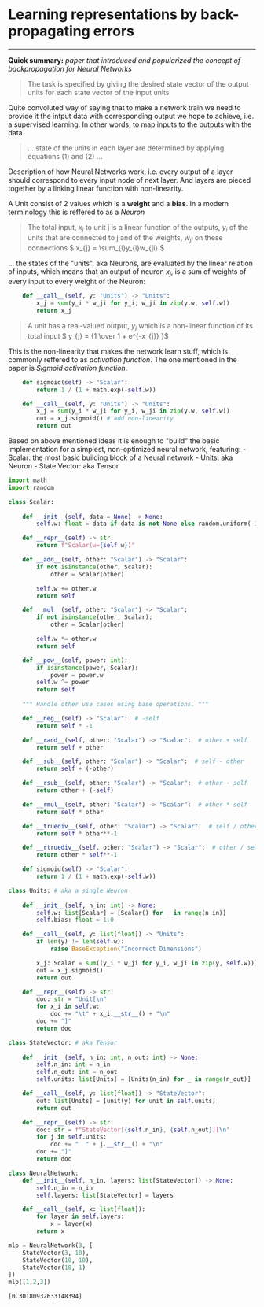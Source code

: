 # Learning representations by back-propagating errors

---
**Quick summary:** *paper that introduced and popularized the concept of backpropagation for Neural Networks*

> The task is specified by giving the desired state vector of the output units for each state vector of the input units

Quite convoluted way of saying that to make a network train we need to provide it the intput data with corresponding output we hope to achieve, i.e. a supervised learning. In other words, to map inputs to the outputs with the data.

> ... state of the units in each layer are determined by applying equations (1) and (2) ...

Description of how Neural Networks work, i.e. every output of a layer should correspond to every input node of next layer. And layers are pieced together by a linking linear function with non-linearity.

A Unit consist of 2 values which is a **weight** and a **bias**. In a modern terminology this is reffered to as a *Neuron*

> The total input, $x_{j}$ to unit j is a linear function of the outputs,
> $y_{i}$ of the units that are connected to j and of the weights, $w_{ji}$
> on these connections $ x_{j} = \sum_{i}y_{i}w_{ji} $

... the states of the "units", aka Neurons, are evaluated by the linear relation of inputs, which means that an output of neuron $x_{j}$, is a sum of weights of every input to every weight of the Neuron:

```python
    def __call__(self, y: "Units") -> "Units":
        x_j = sum(y_i * w_ji for y_i, w_ji in zip(y.w, self.w))
        return x_j
```

> A unit has a real-valued output, $y_{j}$ which is a non-linear function of its total input $ y_{j} = {1 \over 1 + e^{-x_{j}} }$

This is the non-linearity that makes the network learn stuff, which is commonly reffered to as *activation function*. The one mentioned in the paper is *Sigmoid activation function*.

```python
    def sigmoid(self) -> "Scalar":
        return 1 / (1 + math.exp(-self.w))

    def __call__(self, y: "Units") -> "Units":
        x_j = sum(y_i * w_ji for y_i, w_ji in zip(y.w, self.w))
        out = x_j.sigmoid() # add non-linearity
        return out
```

Based on above mentioned ideas it is enough to "build" the basic implementation for a simplest, non-optimized neural network, featuring:
    - Scalar: the most basic building block of a Neural network
    - Units: aka Neuron
    - State Vector: aka Tensor


```python
import math
import random

class Scalar:
    
    def __init__(self, data = None) -> None:
        self.w: float = data if data is not None else random.uniform(-1, 1)

    def __repr__(self) -> str:
        return f"Scalar(w={self.w})"

    def __add__(self, other: "Scalar") -> "Scalar":
        if not isinstance(other, Scalar):
            other = Scalar(other)

        self.w += other.w
        return self

    def __mul__(self, other: "Scalar") -> "Scalar":
        if not isinstance(other, Scalar):
            other = Scalar(other)

        self.w *= other.w
        return self

    def __pow__(self, power: int):
        if isinstance(power, Scalar):
            power = power.w
        self.w ^= power
        return self
    
    """ Handle other use cases using base operations. """

    def __neg__(self) -> "Scalar":  # -self
        return self * -1

    def __radd__(self, other: "Scalar") -> "Scalar":  # other + self
        return self + other

    def __sub__(self, other: "Scalar") -> "Scalar":  # self - other
        return self + (-other)

    def __rsub__(self, other: "Scalar") -> "Scalar":  # other - self
        return other + (-self)

    def __rmul__(self, other: "Scalar") -> "Scalar":  # other * self
        return self * other

    def __truediv__(self, other: "Scalar") -> "Scalar":  # self / other
        return self * other**-1

    def __rtruediv__(self, other: "Scalar") -> "Scalar":  # other / self
        return other * self**-1

    def sigmoid(self) -> "Scalar":
        return 1 / (1 + math.exp(-self.w))

class Units: # aka a single Neuron
    
    def __init__(self, n_in: int) -> None:
        self.w: list[Scalar] = [Scalar() for _ in range(n_in)]
        self.bias: float = 1.0

    def __call__(self, y: list[float]) -> "Units":
        if len(y) != len(self.w): 
            raise BaseException("Incorrect Dimensions")

        x_j: Scalar = sum((y_i * w_ji for y_i, w_ji in zip(y, self.w)))
        out = x_j.sigmoid()
        return out

    def __repr__(self) -> str:
        doc: str = "Unit[\n"
        for x_i in self.w:
            doc += "\t" + x_i.__str__() + "\n"
        doc += "]"
        return doc

class StateVector: # aka Tensor
    
    def __init__(self, n_in: int, n_out: int) -> None:
        self.n_in: int = n_in
        self.n_out: int = n_out
        self.units: list[Units] = [Units(n_in) for _ in range(n_out)]

    def __call__(self, y: list[float]) -> "StateVector":
        out: list[Units] = [unit(y) for unit in self.units]
        return out

    def __repr__(self) -> str:
        doc: str = f"StateVector[{self.n_in}, {self.n_out}][\n"
        for j in self.units:
            doc += "  " + j.__str__() + "\n"
        doc += "]"
        return doc

class NeuralNetwork: 
    def __init__(self, n_in, layers: list[StateVector]) -> None:
        self.n_in = n_in
        self.layers: list[StateVector] = layers

    def __call__(self, x: list[float]):
        for layer in self.layers:
            x = layer(x)
        return x

mlp = NeuralNetwork(3, [
    StateVector(3, 10),
    StateVector(10, 10),
    StateVector(10, 1)
])
mlp([1,2,3])
```




    [0.30180932633148394]




